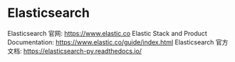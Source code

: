 

# Elasticsearch

Elasticsearch 官网:  https://www.elastic.co
Elastic Stack and Product Documentation:  https://www.elastic.co/guide/index.html
Elasticsearch 官方文档:  https://elasticsearch-py.readthedocs.io/



